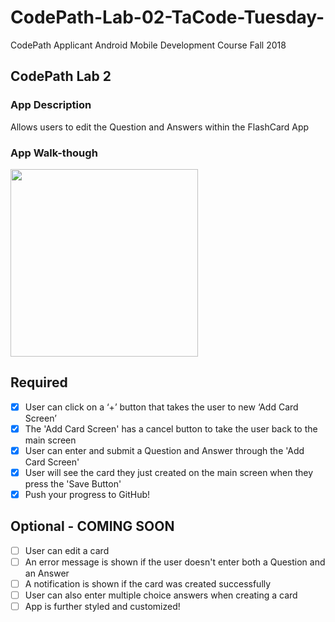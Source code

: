 # CodePath-Lab-02-TaCode-Tuesday-
CodePath Applicant Android Mobile Development Course Fall 2018

## CodePath Lab 2

### App Description
Allows users to edit the Question and Answers within the FlashCard App

### App Walk-though
<img src ="https://i.imgur.com/jQJFUfm.gif" width=300><br>

## Required
- [x] User can click on a ‘+’ button that takes the user to new ‘Add Card Screen’
- [x] The 'Add Card Screen' has a cancel button to take the user back to the main screen
- [x] User can enter and submit a Question and Answer through the 'Add Card Screen'
- [x] User will see the card they just created on the main screen when they press the 'Save Button'
- [x] Push your progress to GitHub!

## Optional - COMING SOON
- [ ] User can edit a card
- [ ] An error message is shown if the user doesn't enter both a Question and an Answer
- [ ] A notification is shown if the card was created successfully
- [ ] User can also enter multiple choice answers when creating a card
- [ ] App is further styled and customized!
